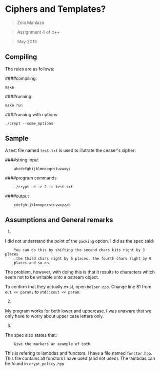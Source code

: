 Ciphers and Templates?
======================

> Zola Mahlaza

> Assignment 4 of c++

> May 2013


Compiling
----------
The rules are as follows:

####compiling:

    make

####running:

    make run
    
####running with options:

    ./crypt --some_options
    
Sample
--------
A test file named `test.txt` is used to illutrate the ceaser's cipher:

####string input

        abcdefghijklmnopqrstuvwxyz

####program commands

        ./crypt -e -c 2 -i test.txt
        
####output

        cdefghijklmnopqrstuvwxyzab
        
Assumptions and General remarks
-------------------------------

1.

I did not understand the point of the `packing` option. I did as the spec said:

        You can do this by shifting the second chars bits right by 3 places
        ,the third chars right by 6 places, the fourth chars right by 9 
        places and so on.
    
The problem, however, with doing this is that it results to characters which seem not to be writable onto a ostream object.

To confirm that they actually exist, open `helper.cpp`. Change line 81 from
`out << param;` to `std::cout << param`.


2.

My program works for both lower and uppercase. I was unaware that we only have to worry about upper case letters only.

3.

The spec also states that:
    
        Give the markers an example of both
        
This is refering to lambdas and functors. I have a file named `functor.hpp`.
This file contains all functors I have used (and not used). The lambdas can be found in `crypt_policy.hpp`

